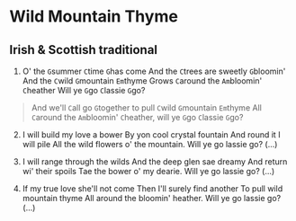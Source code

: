 # Wild Mountain Thyme
## Irish & Scottish traditional

1. O' the `G`summer `C`time `G`has come
And the `C`trees are sweetly `G`bloomin'
And the `C`wild `G`mountain `Em`thyme
Grows `C`around the `Am`bloomin' `C`heather
Will ye `G`go `C`lassie `G`go?

> And we'll `C`all go `G`together to pull `C`wild `G`mountain `Em`thyme
All `C`around the `Am`bloomin' `C`heather, will ye `G`go `C`lassie `G`go?

2. I will build my love a bower
By yon cool crystal fountain
And round it I will pile
All the wild flowers o' the mountain.
Will ye go lassie go? (...)

3. I will range through the wilds
And the deep glen sae dreamy
And return wi' their spoils
Tae the bower o' my dearie.
Will ye go lassie go? (...)

4. If my true love she'll not come
Then I'll surely find another
To pull wild mountain thyme
All around the bloomin' heather.
Will ye go lassie go? (...)
